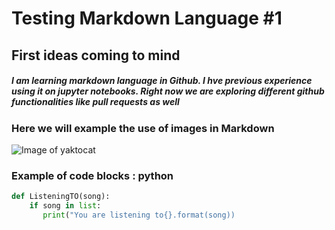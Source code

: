 # Testing Markdown Language #1

## First ideas coming to mind
##### I am learning markdown language in Github. I hve previous experience using it on jupyter notebooks. Right now we are exploring different github functionalities like pull requests as well

### Here we will example the use of images in Markdown
![Image of yaktocat](https://octodex.github.com/images/yaktocat.png)

### Example of code blocks : python
```python
def ListeningTO(song):
    if song in list:
       print("You are listening to{}.format(song))
